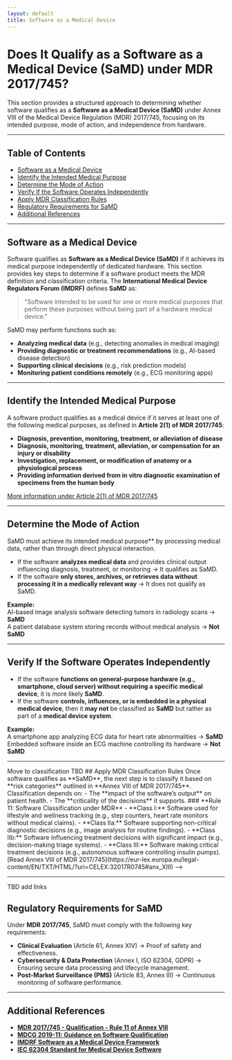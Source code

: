 ```yaml
---
layout: default
title: Software as a Medical Device
---
```


# Does It Qualify as a Software as a Medical Device (SaMD) under MDR 2017/745?

This section provides a structured approach to determining whether software qualifies as a **Software as a Medical Device (SaMD)** under Annex VIII of the Medical Device Regulation (MDR) 2017/745, focusing on its intended purpose, mode of action, and independence from hardware.

---

## Table of Contents
- [Software as a Medical Device](#software-as-a-medical-device)
- [Identify the Intended Medical Purpose](#identify-the-intended-medical-purpose)
- [Determine the Mode of Action](#determine-the-mode-of-action)
- [Verify If the Software Operates Independently](#verify-if-the-software-operates-independently)
- [Apply MDR Classification Rules](#apply-mdr-classification-rules)
- [Regulatory Requirements for SaMD](#regulatory-requirements-for-samd)
- [Additional References](#additional-references)

---

## Software as a Medical Device
Software qualifies as **Software as a Medical Device (SaMD)** if it achieves its medical purpose independently of dedicated hardware. This section provides key steps to determine if a software product meets the MDR definition and classification criteria. The **International Medical Device Regulators Forum (IMDRF)** defines **SaMD** as:

> "Software intended to be used for one or more medical purposes that perform these purposes without being part of a hardware medical device."

SaMD may perform functions such as:
- **Analyzing medical data** (e.g., detecting anomalies in medical imaging)
- **Providing diagnostic or treatment recommendations** (e.g., AI-based disease detection)
- **Supporting clinical decisions** (e.g., risk prediction models)
- **Monitoring patient conditions remotely** (e.g., ECG monitoring apps)

---

## Identify the Intended Medical Purpose
A software product qualifies as a medical device if it serves at least one of the following medical purposes, as defined in **Article 2(1) of MDR 2017/745**:

- **Diagnosis, prevention, monitoring, treatment, or alleviation of disease**
- **Diagnosis, monitoring, treatment, alleviation, or compensation for an injury or disability**
- **Investigation, replacement, or modification of anatomy or a physiological process**
- **Providing information derived from in vitro diagnostic examination of specimens from the human body**

[More information under Article 2(1) of MDR 2017/745](https://eur-lex.europa.eu/legal-content/EN/TXT/HTML/?uri=CELEX:32017R0745#d1e32-1-1)

---

## Determine the Mode of Action
SaMD must achieve its intended medical purpose** by processing medical data, rather than through direct physical interaction.

- If the software **analyzes medical data** and provides clinical output influencing diagnosis, treatment, or monitoring → It qualifies as SaMD.
- If the software **only stores, archives, or retrieves data without processing it in a medically relevant way** → It does not qualify as SaMD.

**Example:**  
AI-based image analysis software detecting tumors in radiology scans → **SaMD**  
A patient database system storing records without medical analysis → **Not SaMD**  

---

## Verify If the Software Operates Independently
- If the software **functions on general-purpose hardware (e.g., smartphone, cloud server) without requiring a specific medical device**, it is more likely **SaMD**.
- If the software **controls, influences, or is embedded in a physical medical device**, then it **may not** be classified as **SaMD** but rather as part of a **medical device system**.

**Example:**  
A smartphone app analyzing ECG data for heart rate abnormalities → **SaMD**  
Embedded software inside an ECG machine controlling its hardware → **Not SaMD**  

---
<!-->
Move to classification TBD
## Apply MDR Classification Rules
Once software qualifies as **SaMD**, the next step is to classify it based on **risk categories** outlined in **Annex VIII of MDR 2017/745**. Classification depends on:
- The **impact of the software’s output** on patient health.
- The **criticality of the decisions** it supports.

### **Rule 11: Software Classification under MDR**
- **Class I:** Software used for lifestyle and wellness tracking (e.g., step counters, heart rate monitors without medical claims).
- **Class IIa:** Software supporting non-critical diagnostic decisions (e.g., image analysis for routine findings).
- **Class IIb:** Software influencing treatment decisions with significant impact (e.g., decision-making triage systems).
- **Class III:** Software making critical treatment decisions (e.g., autonomous software controlling insulin pumps).

[Read Annex VIII of MDR 2017/745](https://eur-lex.europa.eu/legal-content/EN/TXT/HTML/?uri=CELEX:32017R0745#anx_XIII)
-->
---
TBD add links

## Regulatory Requirements for SaMD
Under **MDR 2017/745**, SaMD must comply with the following key requirements:
- **Clinical Evaluation** (Article 61, Annex XIV) → Proof of safety and effectiveness.
- **Cybersecurity & Data Protection** (Annex I, ISO 62304, GDPR) → Ensuring secure data processing and lifecycle management.
- **Post-Market Surveillance (PMS)** (Article 83, Annex III) → Continuous monitoring of software performance.

---

## Additional References
- **[MDR 2017/745 - Qualification - Rule 11 of Annex VIII](https://eur-lex.europa.eu/legal-content/EN/TXT/HTML/?uri=CELEX:32017R0745#anx_XIII)**
- **[MDCG 2019-11: Guidance on Software Qualification](https://health.ec.europa.eu/system/files/2021-10/md_mdcg_2019_11_guidance_samd_en_0.pdf)**
- **[IMDRF Software as a Medical Device Framework](https://www.imdrf.org/documents/software-medical-device-key-documents)**
- **[IEC 62304 Standard for Medical Device Software](https://www.iso.org/standard/38421.html)**
